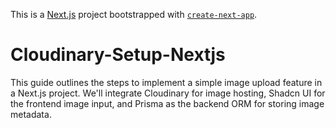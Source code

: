 This is a [Next.js](https://nextjs.org) project bootstrapped with [`create-next-app`](https://nextjs.org/docs/app/api-reference/cli/create-next-app).

# Cloudinary-Setup-Nextjs

This guide outlines the steps to implement a simple image upload feature in a Next.js project. We'll integrate Cloudinary for image hosting, Shadcn UI for the frontend image input, and Prisma as the backend ORM for storing image metadata.
